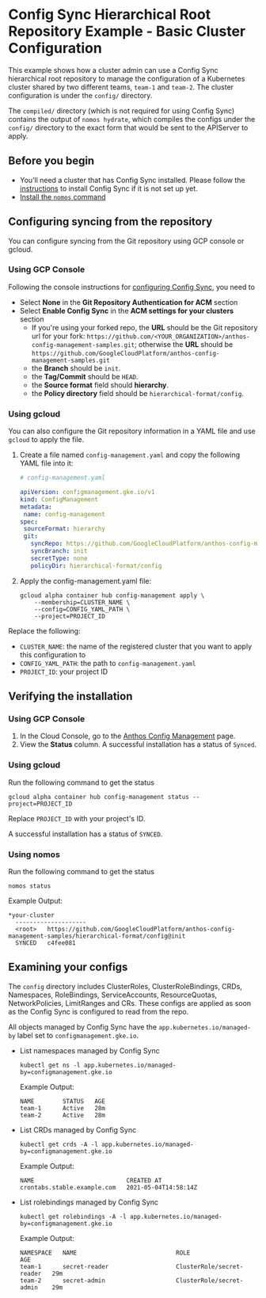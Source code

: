 # Config Sync Hierarchical Root Repository Example - Basic Cluster Configuration

This example shows how a cluster admin can use a Config Sync hierarchical root repository to manage the configuration of a
Kubernetes cluster shared by two different teams, `team-1` and `team-2`.
The cluster configuration is under the `config/` directory.

The `compiled/` directory (which is not required for using Config Sync) contains the output of `nomos hydrate`, which compiles
the configs under the `config/` directory to the exact form that would be sent to the APIServer to apply.

## Before you begin

- You’ll need a cluster that has Config Sync installed.
  Please follow the [instructions](https://cloud.google.com/kubernetes-engine/docs/add-on/config-sync/how-to/installing)
  to install Config Sync if it is not set up yet.
- [Install the `nomos` command](https://cloud.devsite.corp.google.com/kubernetes-engine/docs/add-on/config-sync/how-to/nomos-command#installing)


## Configuring syncing from the repository

You can configure syncing from the Git repository using GCP console or gcloud.

### Using GCP Console

Following the console instructions for
[configuring Config Sync](https://cloud.google.com/anthos-config-management/docs/how-to/installing-config-sync#configuring-config-sync),
you need to

- Select **None** in the **Git Repository Authentication for ACM** section
- Select **Enable Config Sync** in the **ACM settings for your clusters** section
   - If you're using your forked repo, the **URL** should be the Git repository url for your fork: `https://github.com/<YOUR_ORGANIZATION>/anthos-config-management-samples.git`; otherwise the **URL** should be `https://github.com/GoogleCloudPlatform/anthos-config-management-samples.git`
   - the **Branch** should be `init`.
   - the **Tag/Commit** should be `HEAD`.
   - the **Source format** field should **hierarchy**.
   - the **Policy directory** field should be `hierarchical-format/config`.

### Using gcloud

You can also configure the Git repository information in a YAML file and use `gcloud` to apply the file.

1.  Create a file named `config-management.yaml` and copy the following YAML file into it:
    ```yaml
    # config-management.yaml
    
    apiVersion: configmanagement.gke.io/v1
    kind: ConfigManagement
    metadata:
     name: config-management
    spec:
     sourceFormat: hierarchy
     git:
       syncRepo: https://github.com/GoogleCloudPlatform/anthos-config-management-samples/
       syncBranch: init
       secretType: none
       policyDir: hierarchical-format/config
    ```
1.  Apply the config-management.yaml file:
    ```console
    gcloud alpha container hub config-management apply \
        --membership=CLUSTER_NAME \
        --config=CONFIG_YAML_PATH \
        --project=PROJECT_ID
    ```

   Replace the following:
   - `CLUSTER_NAME`: the name of the registered cluster that you want to apply this configuration to
   - `CONFIG_YAML_PATH`: the path to `config-management.yaml`
   - `PROJECT_ID`: your project ID

## Verifying the installation

### Using GCP Console
1. In the Cloud Console, go to the [Anthos Config Management](https://console.cloud.google.com/anthos/config_management) page.
1. View the **Status** column. A successful installation has a status of `Synced`.

### Using gcloud
Run the following command to get the status
```console
gcloud alpha container hub config-management status --project=PROJECT_ID
```
Replace `PROJECT_ID` with your project's ID.

A successful installation has a status of `SYNCED`.

### Using nomos
Run the following command to get the status
```console
nomos status
```

Example Output:
```console
*your-cluster
  --------------------
  <root>   https://github.com/GoogleCloudPlatform/anthos-config-management-samples/hierarchical-format/config@init   
  SYNCED   c4fee081 
```

## Examining your configs

The `config` directory includes ClusterRoles, ClusterRoleBindings, CRDs, Namespaces, RoleBindings, ServiceAccounts,
ResourceQuotas, NetworkPolicies, LimitRanges and CRs.
These configs are applied as soon as the Config Sync is configured to read from the repo.

All objects managed by Config Sync have the `app.kubernetes.io/managed-by` label set to `configmanagement.gke.io`.

- List namespaces managed by Config Sync
  ```console
  kubectl get ns -l app.kubernetes.io/managed-by=configmanagement.gke.io
  ```

  Example Output:
  ```console
  NAME        STATUS   AGE
  team-1      Active   28m
  team-2      Active   28m
  ```

- List CRDs managed by Config Sync
  ```console
  kubectl get crds -A -l app.kubernetes.io/managed-by=configmanagement.gke.io
  ```

  Example Output:
  ```console
  NAME                          CREATED AT
  crontabs.stable.example.com   2021-05-04T14:58:14Z
  ```

- List rolebindings managed by Config Sync
  ```console
  kubectl get rolebindings -A -l app.kubernetes.io/managed-by=configmanagement.gke.io
  ```

  Example Output:
  ```console
  NAMESPACE   NAME                            ROLE                        AGE
  team-1      secret-reader                   ClusterRole/secret-reader   29m
  team-2      secret-admin                    ClusterRole/secret-admin    29m
  ```
